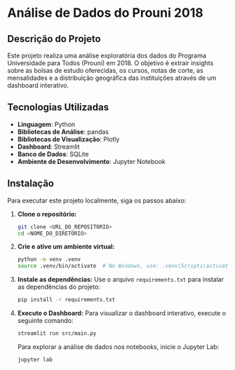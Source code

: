 
# Análise de Dados do Prouni 2018

## Descrição do Projeto

Este projeto realiza uma análise exploratória dos dados do Programa Universidade para Todos (Prouni) em 2018. O objetivo é extrair insights sobre as bolsas de estudo oferecidas, os cursos, notas de corte, as mensalidades e a distribuição geográfica das instituições através de um dashboard interativo.

## Tecnologias Utilizadas

* **Linguagem**: Python
* **Bibliotecas de Análise**: pandas
* **Bibliotecas de Visualização**: Plotly
* **Dashboard**: Streamlit
* **Banco de Dados**: SQLite
* **Ambiente de Desenvolvimento**: Jupyter Notebook

## Instalação

Para executar este projeto localmente, siga os passos abaixo:

1. **Clone o repositório:**

   ```bash
   git clone <URL_DO_REPOSITORIO>
   cd <NOME_DO_DIRETORIO>
   ```
2. **Crie e ative um ambiente virtual:**

   ```bash
   python -m venv .venv
   source .venv/bin/activate  # No Windows, use: .venv\Scripts\activate
   ```
3. **Instale as dependências:**
   Use o arquivo `requirements.txt` para instalar as dependências do projeto:

   ```bash
   pip install -r requirements.txt
   ```
4. **Execute o Dashboard:**
   Para visualizar o dashboard interativo, execute o seguinte comando:

   ```bash
   streamlit run src/main.py
   ```

   Para explorar a análise de dados nos notebooks, inicie o Jupyter Lab:

   ```bash
   jupyter lab
   ```
